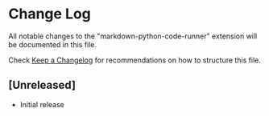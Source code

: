 # Change Log

All notable changes to the "markdown-python-code-runner" extension will be documented in this file.

Check [Keep a Changelog](http://keepachangelog.com/) for recommendations on how to structure this file.

## [Unreleased]

- Initial release